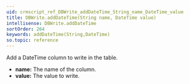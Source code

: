```yaml
---
uid: crmscript_ref_DBWrite_addDateTime_String_name_DateTime_value
title: DBWrite.addDateTime(String name, DateTime value)
intellisense: DBWrite.addDateTime
sortOrder: 264
keywords: addDateTime(String,DateTime)
so.topic: reference
---
```



Add a DateTime column to write in the table.



* **name:** The name of the column.
* **value:** The value to write.


